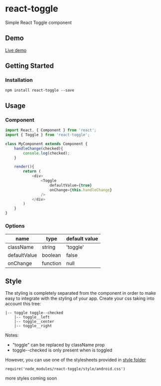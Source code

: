 # react-toggle
Simple React Toggle component

## Demo
[Live demo](https://carlos-dev.github.io/react-toggle)

## Getting Started
### Installation
```
npm install react-toggle --save
```
## Usage
### Component
```javascript
import React, { Component } from 'react';
import { Toggle } from 'react-toggle';

class MyComponent extends Component {
	handleChange(checked){
		console.log(checked);
	}

	render(){
		return (
			<div>
				<Toggle
					defaultValue={true}
					onChange={this.handleChange}
				/>
			</div>
		)
	}
}

```
### Options
| name | type | default value |
| -----|------|---------------|
| className | string | 'toggle' |
| defaultValue | boolean | false |
| onChange | function | null |

## Style
The styling is completely separated from the component in order to make easy to integrate with the styling of your app. Create your css taking into account this tree:

```
|-- toggle toggle--checked
    |-- toggle__left
    |-- toggle__center
    |-- toggle__right
```
Notes:
- "toggle" can be replaced by className prop
- toggle--checked is only present when is toggled

However, you can use one of the stylesheets provided in [style folder](https://github.com/carlos-dev/react-toggle/tree/master/style)
```
require('node_modules/react-toggle/style/android.css')
```
more styles coming soon
